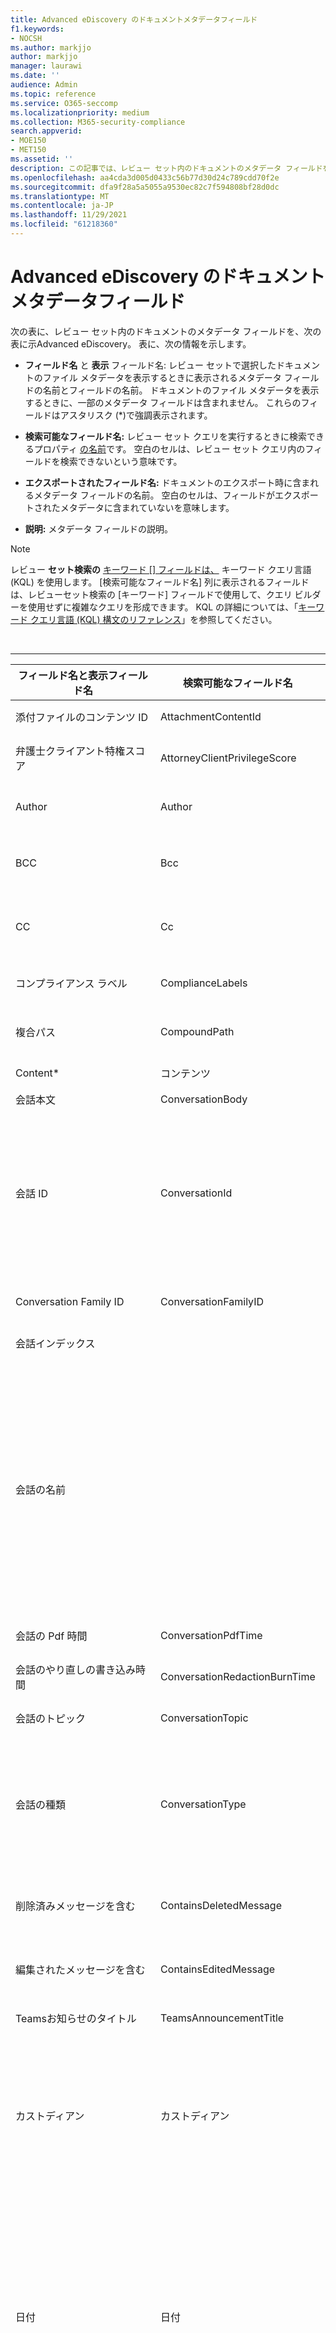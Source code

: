```yaml
---
title: Advanced eDiscovery のドキュメントメタデータフィールド
f1.keywords:
- NOCSH
ms.author: markjjo
author: markjjo
manager: laurawi
ms.date: ''
audience: Admin
ms.topic: reference
ms.service: O365-seccomp
ms.localizationpriority: medium
ms.collection: M365-security-compliance
search.appverid:
- MOE150
- MET150
ms.assetid: ''
description: この記事では、レビュー セット内のドキュメントのメタデータ フィールドを、レビュー セット内の Advanced eDiscovery定義Microsoft 365。
ms.openlocfilehash: aa4cda3d005d0433c56b77d30d24c789cdd70f2e
ms.sourcegitcommit: dfa9f28a5a5055a9530ec82c7f594808bf28d0dc
ms.translationtype: MT
ms.contentlocale: ja-JP
ms.lasthandoff: 11/29/2021
ms.locfileid: "61218360"
---
```

# <a name="document-metadata-fields-in-advanced-ediscovery"></a>Advanced eDiscovery のドキュメントメタデータフィールド

次の表に、レビュー セット内のドキュメントのメタデータ フィールドを、次の表に示Advanced eDiscovery。 表に、次の情報を示します。

- **フィールド名** と **表示** フィールド名: レビュー セットで選択したドキュメントのファイル メタデータを表示するときに表示されるメタデータ フィールドの名前とフィールドの名前。 ドキュメントのファイル メタデータを表示するときに、一部のメタデータ フィールドは含まれません。 これらのフィールドはアスタリスク (*)で強調表示されます。

- **検索可能なフィールド名:** レビュー セット クエリを実行するときに検索できるプロパティ [の名前](review-set-search.md)です。 空白のセルは、レビュー セット クエリ内のフィールドを検索できないという意味です。

- **エクスポートされたフィールド名:** ドキュメントのエクスポート時に含まれるメタデータ フィールドの名前。  空白のセルは、フィールドがエクスポートされたメタデータに含まれていないを意味します。

- **説明:** メタデータ フィールドの説明。

> [!NOTE]
> レビュー **セット検索の** [キーワード [] フィールドは、](./review-set-search.md) キーワード クエリ言語 (KQL) を使用します。 [検索可能なフィールド名] 列に表示されるフィールドは、レビューセット検索の [キーワード] フィールドで使用して、クエリ ビルダーを使用せずに複雑なクエリを形成できます。 KQL の詳細については、「[キーワード クエリ言語 (KQL) 構文のリファレンス](/sharepoint/dev/general-development/keyword-query-language-kql-syntax-reference)」を参照してください。

<br>

****

|フィールド名と表示フィールド名|検索可能なフィールド名|エクスポートされたフィールド名|説明|
|---|---|---|---|
|添付ファイルのコンテンツ ID|AttachmentContentId||アイテムの添付ファイルコンテンツ ID。|
|弁護士クライアント特権スコア|AttorneyClientPrivilegeScore||弁護士クライアント特権モデルのコンテンツ スコア。|
|Author|Author|Doc_authors|ドキュメント メタデータから作成者を作成します。|
|BCC|Bcc|Email_bcc|メッセージの種類の BCC フィールド。 形式は **DisplayName です \<SMTPAddress\>**。|
|CC|Cc|Email_cc|メッセージの種類の Cc フィールド。 形式は **DisplayName です \<SMTPAddress\>**。|
|コンプライアンス ラベル|ComplianceLabels|Compliance_labels|[コンテンツに](retention.md)適用される保持ラベルは、Office 365。|
|複合パス|CompoundPath|Compound_path|アイテムのソースを記述する人間が読み取り可能なパス。|
|Content*|コンテンツ||アイテムの抽出されたテキスト。|
|会話本文|ConversationBody||アイテムの会話本文。|
|会話 ID|ConversationId|Conversation_ID|メッセージの会話 ID。 1:1 Teamsグループ チャットでは、同じ会話内のすべてのトランスクリプト ファイルとその家族アイテムが同じ会話 ID を共有します。 詳細については、「Advanced eDiscovery[のコンテンツのワークフロー」を参照Microsoft Teams。](teams-workflow-in-advanced-ediscovery.md)|
|Conversation Family ID|ConversationFamilyID|ConversationFamilyID|会話の個々の要素と、会話内の関連アイテムを識別する ID。|
|会話インデックス||Conversation_index|メッセージからの会話インデックス。|
|会話の名前||ConversationName|このフィールドは、コンテンツ タイプによって異なります。<br>**Teams 1:1 チャット:** 最初のメッセージの最初の 40 文字。<br>**Teams 1:N** チャット: グループ チャットの名前。使用できない場合は、最初のメッセージの最初の 40 文字。<br>**Teams投稿:** タイトルまたはアナウンスの投稿サブヘッド。使用できない場合は、最初のメッセージの最初の 40 文字を入力します。|
|会話の Pdf 時間|ConversationPdfTime||会話の PDF バージョンが作成された日付。|
|会話のやり直しの書き込み時間|ConversationRedactionBurnTime||会話の PDF バージョンがチャット用に作成された日付。|
|会話のトピック|ConversationTopic||アイテムの会話のトピック。|
|会話の種類|ConversationType|ConversationType|チャットの会話の種類。 値は次のとおりです。 <br>**Teams 1:1** とグループ チャット、およびすべてのYammer会話: グループ<br>**Teamsチャネルとプライベート チャネル:** チャネル|
|削除済みメッセージを含む|ContainsDeletedMessage|ContainsDeletedMessage|チャットトランスクリプトに削除されたメッセージが含まれるかどうかを示します。|
|編集されたメッセージを含む|ContainsEditedMessage|ContainsEditedMessage|チャットトランスクリプトに編集されたメッセージが含まれるかどうかを示します。|
|Teamsお知らせのタイトル|TeamsAnnouncementTitle|TeamsAnnouncementTitle|チームのアナウンス [からのタイトル](https://support.microsoft.com/office/send-an-announcement-to-a-channel-8f244ea6-235a-4dcc-9143-9c5b801b4992)。|
|||Converted_file_path|変換されたエクスポート ファイルのパス。 内部 Microsoft の場合のみ使用します。|
|カストディアン|カストディアン|カストディアン|アイテムが関連付けられた保管担当者の名前。|
|日付|日付|日付|Date は、ファイルの種類に依存する計算フィールドです。<p>メール: 送信日<br>電子メールの添付ファイル: ドキュメントの最終変更日。使用できない場合は、親の送信日<br>埋め込みドキュメント: ドキュメントの最終変更日。使用できない場合は、親の最終変更日<br>SPO ドキュメント (最新の添付ファイルを含む): SharePoint最終変更日;使用できない場合は、ドキュメントの最終変更日<br>非更新Office 365: 最終変更日<br>会議: 会議の開始日<br>VoiceMail: 送信日<br>IM: 送信日<br>Teams: 送信日|
|ドキュメントコメント|DocComments|Doc_comments|ドキュメント メタデータからのコメント。|
|ドキュメント会社||Doc_company|ドキュメント メタデータの会社。|
|ドキュメントの作成日|CreatedTime|Doc_date_created|ドキュメント メタデータから日付を作成します。|
|DocIndex*|||ファミリ内のインデックス。 **-1** または **0 は** 、ルートを意味します。|
|ドキュメント キーワード||Doc_keywords|ドキュメント メタデータのキーワード。|
|によって変更されたドキュメント||Doc_modified_by|ドキュメント メタデータによる最終変更日。|
|ドキュメントのリビジョン|Doc_Version|Doc_Version|ドキュメント メタデータからのリビジョン。|
|ドキュメントの件名||Doc_subject|ドキュメント メタデータの件名。|
|ドキュメント テンプレート||Doc_template|ドキュメント メタデータのテンプレート。|
|DocLastSavedBy||Doc_last_saved_by|ドキュメントを最後に保存したユーザーの名前。|
|主なテーマ|DominantTheme|Dominant_theme|分析用に計算された主なテーマ。|
|重複するサブセット||Duplicate_subset|正確な重複のグループ ID。|
|EmailAction*||Email_action|値は **None、Reply、** または **Forward です**。 メッセージの件名に基づいて指定します。|
|要求された電子メール配信の受信||Email_delivery_receipt|配信の受信用にインターネット ヘッダーで提供される電子メール アドレス。|
|Importance|EmailImportance|Email_importance|メッセージの重要度: **0** - 低。 **1** - 標準。 **2** - 高|
|無視された処理エラー|ErrorIgnored|Error_Ignored|エラーは無視され、修復されません。|
|EmailInternetHeaders|EmailInternetHeaders|Email_internet_headers|電子メール メッセージからの電子メール ヘッダーの完全なセット|
|EmailLevel*||Email_level|メッセージが属する電子メール スレッド内のメッセージのレベルを示します。添付ファイルは親メッセージの値を継承します。|
|電子メール メッセージ ID||Email_message_ID|メッセージのインターネット メッセージ ID。|
|EmailReadReceiptRequested||Email_read_receipt|インターネット ヘッダーで読み取り受信用に指定された電子メール アドレス。|
|メール セキュリティ|EmailSecurity|Email_security|メッセージのセキュリティ設定: **0** - なし。 **1** - 署名済み。 **2** - 暗号化。 **3** - 暗号化され、署名されています。|
|電子メールの感度|EmailSensitivity|email_sensitivity|メッセージの感度設定: **0** - なし。 **1** 個人用。 **2** - プライベート。 **3** - CompanyConfidential。|
|電子メール セット|EmailSet|Email_set|同じメール セット内のすべてのメッセージのグループ ID。|
|EmailThread*||Email_thread|電子メール セット内のメッセージの位置。ルートから現在のメッセージまでのノードの ID で構成され、ピリオド (.) で区切ります。|
|||Export_native_path|エクスポートされたファイルのパス。|
|抽出されたコンテンツ タイプ||Native_type|MIME タイプの形式で抽出されたコンテンツ タイプ。たとえば **、image/jpeg**|
|||Extracted_text_path|エクスポートで抽出されたテキスト ファイルへのパス。|
|ExtractedTextLength*||Extracted_text_length|抽出されたテキスト内の文字数。|
|FamilyDuplicateSet*||Family_duplicate_set|互いに完全に重複するファミリの数値識別子 (同じコンテンツとすべての同じ添付ファイル)。|
|ファミリ ID|FamilyId|Family_ID|メールやチャットから添付ファイルと抽出されたアイテムを親アイテムとグループ分けします。 これには、チャットやメール、すべての添付ファイルと抽出されたアイテムが含まれます。|
|ファミリ サイズ||Family_size|ファミリ内のドキュメントの数。|
|ファイル クラス|FileClass|File_class|ドキュメントとドキュメントSharePointのOneDrive: **Document**. <br>メールまたは添付ファイルExchange **コンテンツ****の場合**。 <br>[会話] または [Teams] または [Yammerのコンテンツ **の場合**。|
|ファイル ID|FileId|File_ID|ケース内で一意のドキュメント識別子。|
|ファイル システムの作成日||File_system_date_created|ファイル システムから作成された日付 (データ以外のデータにのみOffice 365されます)。|
|ファイル システムの日付が変更されました||File_system_date_modified|ファイル システムからの変更日 (データ以外のデータにのみOffice 365されます)。|
|ファイルの種類|FileType||ファイル拡張子に基づくアイテムのファイルの種類。|
|グループ ID|GroupId|Group_ID|メールとドキュメントのすべてのアイテムをグループ分けします。 電子メールの場合、これにはメッセージとすべての添付ファイルと抽出されたアイテムが含まれます。 ドキュメントの場合、これにはドキュメントと埋め込みアイテムが含まれます。|
|添付ファイルを持つ|EmailHasAttachment|Email_has_attachment|メッセージに添付ファイルが含されているかどうかを示します。|
|弁護士を持つ|HasAttorney||**True** の場合は、少なくとも 1 人の参加者が弁護士リストに表示されます。それ以外の場合、値は **False です**。|
|HasText*||Has_text|アイテムにテキストが含されているかどうかを示します。可能な値は **True と** **False です**。|
|不変 ID||Immutable_ID|この ID は、レビュー セット内のドキュメントを一意に識別するために使用されます。 このフィールドは、レビュー セットの検索では使用できません。Id を使用して、ネイティブの場所にあるドキュメントにアクセスできません。|
|包括型|InclusiveType|Inclusive_type|分析用に計算される包括的な型: **0** - 包括的ではありません。 **1** - 包括的。 **2** - 包括マイナス。 **3** - 包括コピー。|
|[Id に返信する]||In_reply_to_ID|メッセージから Id に返信します。|
|InputFileExtension||Original_file_extension|ファイルの元のファイル拡張子。|
|InputFileID||Input_file_ID|レビュー セット内のトップ レベル アイテムのファイル ID。 添付ファイルの場合、この ID は親の ID です。 これは、ファミリをグループ化するために使用できます。|
|最新の添付ファイル|IsModernAttachment||このファイルは、最新の添付ファイルまたはリンク されたファイルです。|
|ドキュメントのバージョンから|IsFromDocumentVersion||現在のドキュメントは、別のバージョンの別のドキュメントからのドキュメントです。|
|メールの添付ファイル|IsEmailAttachment||このアイテムは、添付アイテムとしてメッセージに表示される電子メール添付ファイルからのアイテムです。|
|インライン添付|IsInlineAttachment||これはインラインで添付され、メッセージの本文に表示されます。|
|Is Representative|IsRepresentative|Is_representative|完全な重複のセットごとに 1 つのドキュメントが代表としてマークされます。|
|アイテム クラス|ItemClass|Item_class|Exchange サーバーによって提供されるアイテム クラス。たとえば **、IPM などです。メモ**|
|Last modified date|LastModifiedDate|Doc_date_modified|ドキュメント のメタデータから最後に変更された日付。|
|読み込み ID|LoadId|Load_ID|アイテムがレビュー セットに追加された読み込みセットの ID。|
|場所|場所|場所|ドキュメントのソース元の場所の種類を示す文字列。<p>**インポートされたデータ**- 非Office 365データ<br>**Teams** - Microsoft Teams<br>**Exchange** - Exchange メールボックス<br>**SharePoint** - SharePoint サイト<br>**OneDrive** - OneDrive アカウント|
|場所名|LocationName|Location_name|アイテムのソースを識別する文字列。 交換の場合、これはメールボックスの SMTP アドレスです。サイト SharePointおよびOneDrive、サイト コレクションの URL を指定します。|
|||Marked_as_pivot|このファイルは、ほぼ重複したセット内のピボットです。|
|代理人としてマーク|MarkAsRepresentative||正確な重複の各セットから 1 つのドキュメントが代表者としてマークされます。|
|会議の終了日|MeetingEndDate|Meeting_end_date|会議の会議終了日。|
|会議の開始日|MeetingStartDate|Meeting_start_date|会議の会議の開始日。|
|メッセージの種類|MessageKind|Message_kind|検索するメッセージの種類。 可能な値: 連絡先ドキュメントメール外部データ FAX im journals 会議 **<p> <br> <br> <br> <br> <br> <br> <br> <br> microsoftteams** (Microsoft Teams のチャット、会議、通話からアイテムを返す) メモ投稿 **<br> <br> <br> rssfeeds <br> タスク <br> ボイス** メール|
|モダン添付ファイルの親 ID||ModernAttachment_ParentId|ドキュメントの親の変更できない ID。|
|ネイティブ拡張機能|NativeExtension|Native_extension|アイテムのネイティブ拡張。|
|ネイティブ ファイル名|NativeFileName|Native_file_name|アイテムのネイティブ ファイル名。|
|NativeMD5||Native_MD5|ファイル ストリームの MD5 ハッシュ (128 ビット ハッシュ値)。|
|NativeSHA256||Native_SHA_256|ファイル ストリームの SHA256 ハッシュ (256 ビット ハッシュ値)。|
|ND/ET 並べ替え: 添付ファイルを除外する|NdEtSortExclAttach|ND_ET_sort_excl_attach|電子メール スレッド (ET) セットと Near-duplicate (ND) セットの連結。 このフィールドは、レビュー時に効率的な並べ替えに使用されます。 **D は ND** セットの先頭に付き **、E** は ET セットのプレフィックスです。|
|ND/ET 並べ替え: 添付ファイルを含む|NdEtSortInclAttach|ND_ET_sort_incl_attach|電子メール スレッド (ET) セットとほぼ重複 (ND) セットの連結。 このフィールドは、レビュー時に効率的な並べ替えに使用されます。 **D は ND** セットの先頭に付き **、E** は ET セットのプレフィックスです。 ET セット内の各電子メール アイテムの後に適切な添付ファイルが続きます。|
|[重複セットの近く]||ND_set|ピボット ドキュメントに似たアイテムは、同じアイテムを共有ND_set。|
|O365 作成者||O365_authors|[作成者] SharePoint。|
|によって作成された O365||O365_created_by|ユーザーが作成SharePoint。|
|O365 作成日||O365_date_created|作成された日付は、SharePoint。|
|O365 日付の変更||O365_date_modified|日付の最後に変更SharePoint。|
|によって変更された O365||O365_modified_by|変更された値は、SharePoint。|
|その他の保管担当者|DedupedCustodians|Deduped_custodians|完全に重複するドキュメントの保管担当者の一覧 (電子メール、コンテンツに基づく、ドキュメント、ハッシュに基づく)。|
|その他のファイルの ID|DedupedFileIds|Deduped_file_IDs|完全に重複するドキュメントのファイル ID の一覧 (電子メール、コンテンツに基づく、ドキュメント、ハッシュに基づく)。|
|その他のパス|Dedupedcompoundpath|Deduped_compound_path|完全に重複するドキュメントの複合パスの一覧 (電子メール: コンテンツに基づく、ドキュメント: ハッシュに基づく)。|
|親 ID|ParentId|Parent_ID|アイテムの親の ID。|
|ParentNode||Parent_node|電子メール スレッド内の最も近い先行する電子メール メッセージ。|
|参加者ドメイン|ParticipantDomains|Email_participant_domains|メッセージの参加者のすべてのドメインの一覧。|
|参加者|参加者|Email_participants|メッセージのすべての参加者の一覧。たとえば、Sender、To、Cc、Bcc などです。|
|ピボット ID|PivotId|Pivot_ID|ピボットの ID。|
|潜在的に特権がある|潜在的にPrivileged|Potentially_privileged|True の場合は、弁護士クライアント特権検出モデルがドキュメントの潜在的な特権を考慮します。|
|処理の状態|ProcessingStatus|Error_code|アイテムがレビュー セットに追加された後の処理状態。|
|読み取りパーセント|ReadPercentile||関連性に基づいてドキュメントのパーセントを読み取る。|
|受信済み|受信済み|Email_date_received|電子メールが UTC で受信された日時。|
|受信者数||Recipient_count|メッセージ内の受信者の数。|
|受信者ドメイン|RecipientDomains|Email_recipient_domains|メッセージの受信者のすべてのドメインの一覧。|
|受信者|受信者|Email_recipients|メッセージのすべての受信者の一覧 (To、Cc、Bcc)。|
|||Redacted_file_path|エクスポート内のやり直しされた置換ファイルのパス。|
|||Redacted_text_path|エクスポートで、編集されたテキスト ファイル置換のパス。 内部 Microsoft の場合のみ使用します。|
|関連性タグ ケースの問題 1||Relevance_tag_case_issue_1|関連性タグ 関連性からのケースの問題 1。|
|関連性スコア|RelevanceScore||関連性に基づくドキュメントの関連性スコア。|
|関連性タグ|RelevanceTag||関連性に基づくドキュメントの関連性スコア。|
|代表 ID|RepresentativeId||完全な重複の各セットの数値識別子。|
|||Row_number|読み込みファイル内のアイテムの行番号。|
|Sender|Sender|Email_sender|メッセージの種類の送信者 (差出人) フィールド。 形式は **DisplayName です \<SmtpAddress>**。|
|送信者/作成者|SenderAuthor||アイテムの送信者または作成者で構成される計算フィールド。|
|送信者ドメイン|SenderDomain|Email_sender_domain|送信者のドメイン。|
|送信日時|送信日時|Email_date_sent|メッセージの送信日。<br>チャット: トランスクリプトの開始日|
|Set Order: Inclusive First|SetOrderInclusivesFirst|Set_order_inclusives_first|並べ替えフィールド - 電子メールと添付ファイル: カウンター時系列。ドキュメント: 最初にピボットし、類似度スコアを降順に指定します。|
|ID の設定||Set_ID|同じメール スレッド (ND_set) 内の類似コンテンツ (ND_set) または電子メールのドキュメントは、同じEmail_set共有Set_ID。|
|SimilarityPercent||Similarity_percent|近くの重複セットのピボットに対するドキュメントの類似点を示します。|
|ネイティブ ファイル サイズ|Size|Native_size|ネイティブ アイテムのバイト数。|
|件名|件名|Email_subject|メッセージの件名。|
|件名/タイトル|SubjectTitle||アイテムの件名またはタイトルで構成される計算フィールド。|
|タグ|タグ|タグ|レビュー セットに適用されるタグ。|
|チャネル名|チャネル|ChannelName|これは、チャネルTeamsです。 すべてのコンテンツにのみMicrosoft Teams適用されます。|
|チーム名|TeamName|TeamName|**Teams:** チームの名前<br>**Yammer: Community** 名|
|テーマリスト|ThemesList|Themes_list|分析用に計算されたテーマの一覧。|
|Title|Title|Doc_title|ドキュメント メタデータのタイトル。 ドキュメント メタデータのタイトル。 コンテンツTeamsおよびYammer、これは ConversationName プロパティの値です。|
|宛先|宛先|Email_to|メッセージの種類をフィールドに指定します。 Format is **DisplayName \<SmtpAddress>**|
|メール セットで一意|UniqueInEmailSet||**メール** セットに添付ファイルが重複している場合は False。|
|バージョン グループ ID||Version_Group_Id|同じドキュメントの異なるバージョンをグループ分けします。|
|修復された|WasRemediated|Was_Remediated|**True** の場合は、アイテムが修復され、それ以外の場合は **False です**。|
|文字カウント|WordCount|Word_count|アイテム内の単語の数。|
|||||

> [!NOTE]
> Advanced eDiscovery ケースのデータを収集するときに Office 365 コンテンツの場所を検索する際の検索可能なプロパティの詳細については、「コンテンツ検索のキーワード クエリと検索条件」を[参照してください](keyword-queries-and-search-conditions.md)。
